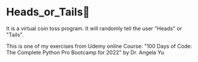 # Heads_or_Tails🎲
It is a virtual coin toss program. It will randomly tell the user "Heads" or "Tails".

This is one of my exercises from Udemy online Course: "100 Days of Code: The Complete Python Pro Bootcamp for 2022" by Dr. Angela Yu

